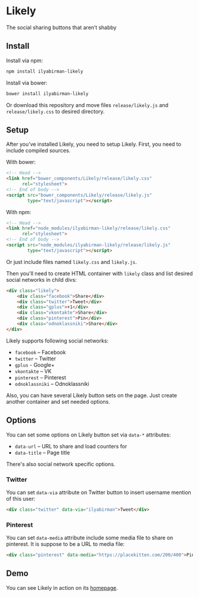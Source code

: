 # Likely

The social sharing buttons that aren’t shabby

## Install

Install via npm:

```sh
npm install ilyabirman-likely
```

Install via bower:

```sh
bower install ilyabirman-likely
```

Or download this repository and move files `release/likely.js` and 
`release/likely.css` to desired directory.

## Setup

After you've installed Likely, you need to setup Likely. First, you need to 
include compiled sources.

With bower:

```html
<!-- Head -->
<link href="bower_components/Likely/release/likely.css" 
      rel="stylesheet">
<!-- End of body -->
<script src="bower_components/Likely/release/likely.js" 
        type="text/javascript"></script>
```

With npm:

```html
<!-- Head -->
<link href="node_modules/ilyabirman-likely/release/likely.css" 
      rel="stylesheet">
<!-- End of body -->
<script src="node_modules/ilyabirman-likely/release/likely.js" 
        type="text/javascript"></script>
```

Or just include files named `likely.css` and `likely.js`.

Then you'll need to create HTML container with `likely` class and list desired 
social networks in child divs:

```html
<div class="likely">
    <div class="facebook">Share</div>
    <div class="twitter">Tweet</div>
    <div class="gplus">+1</div>
    <div class="vkontakte">Share</div>
    <div class="pinterest">Pin</div>
    <div class="odnoklassniki">Share</div>
</div>
```

Likely supports following social networks:

* `facebook` – Facebook
* `twitter` – Twitter
* `gplus` - Google+
* `vkontakte` – VK
* `pinterest` – Pinterest
* `odnoklassniki` – Odnoklassniki

Also, you can have several Likely button sets on the page. Just create another 
container and set needed options.

## Options

You can set some options on Likely button set via `data-*` attributes:

* `data-url` – URL to share and load counters for
* `data-title` – Page title

There's also social network specific options.

### Twitter

You can set `data-via` attribute on Twitter button to insert username mention 
of this user:

```html
<div class="twitter" data-via="ilyabirman">Tweet</div>
```

### Pinterest

You can set `data-media` attribute include some media file to share on pinterest.
It is suppose to be a URL to media file:

```html
<div class="pinterest" data-media="https://placekitten.com/200/400">Pin</div>
```

## Demo

You can see Likely in action on its [homepage](http://ilyabirman.net/projects/likely/).

